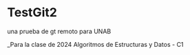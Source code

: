 # TestGit2
una prueba de gt remoto para UNAB

_Para la clase de 2024 Algoritmos de Estructuras y Datos - C1
